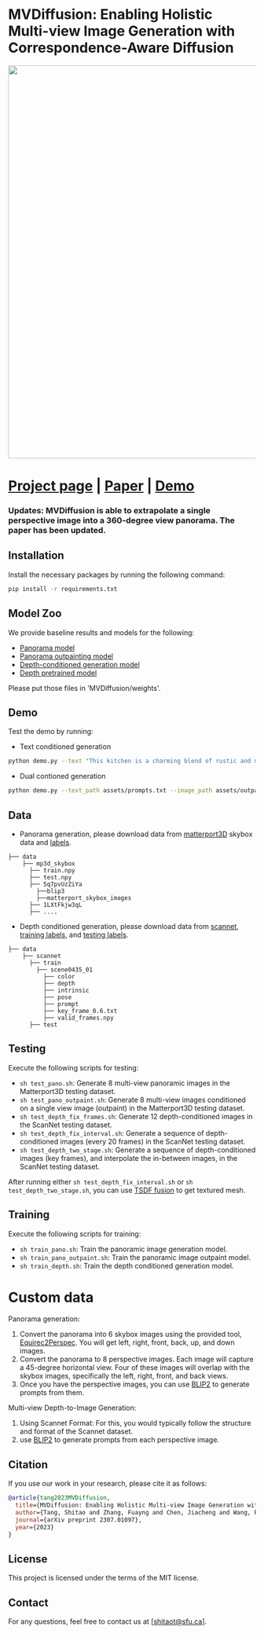 # MVDiffusion: Enabling Holistic Multi-view Image Generation with Correspondence-Aware Diffusion

<div align="center">
  <img width="800" src="assets/teaser.gif">
</div>

# [Project page](https://mvdiffusion.github.io/) |  [Paper](https://arxiv.org/abs/2307.01097) | [Demo](https://huggingface.co/spaces/tangshitao/MVDiffusion)

### Updates: MVDiffusion is able to extrapolate a single perspective image into a 360-degree view panorama. The paper has been updated. 

## Installation

Install the necessary packages by running the following command:

```bash
pip install -r requirements.txt
```

## Model Zoo

We provide baseline results and models for the following:

- [Panorama model](https://www.dropbox.com/scl/fi/yx9e0lj4fwtm9xh2wlhhg/pano.ckpt?rlkey=kowqygw7vt64r3maijk8klfl0&dl=0)
- [Panorama outpainting model](https://www.dropbox.com/scl/fi/3mtj06qx6mxt4eme1oz2r/pano_outpaint.ckpt?rlkey=xat6cwt47lzfjawum05xa5ftq&dl=0)
- [Depth-conditioned generation model](https://www.dropbox.com/scl/fi/56hcmoj0tx7lza7s2m0jq/depth_gen.ckpt?rlkey=upcdbd4kxd9zwms78dssm3gh7&dl=0)
- [Depth pretrained model](https://www.dropbox.com/scl/fi/56hcmoj0tx7lza7s2m0jq/depth_gen.ckpt?rlkey=upcdbd4kxd9zwms78dssm3gh7&dl=0)

Please put those files in 'MVDiffusion/weights'.

## Demo

Test the demo by running:
- Text conditioned generation
```bash
python demo.py --text "This kitchen is a charming blend of rustic and modern, featuring a large reclaimed wood island with marble countertop, a sink surrounded by cabinets. To the left of the island, a stainless-steel refrigerator stands tall. To the right of the sink, built-in wooden cabinets painted in a muted."
```
- Dual contioned generation
```bash
python demo.py --text_path assets/prompts.txt --image_path assets/outpaint_example.png
```

## Data

- Panorama generation, please download data from [matterport3D](https://niessner.github.io/Matterport/) skybox data and [labels](https://www.dropbox.com/scl/fi/recc3utsvmkbgc2vjqxur/mp3d_skybox.tar?rlkey=ywlz7zvyu25ovccacmc3iifwe&dl=0).
```
├── data
    ├── mp3d_skybox
      ├── train.npy
      ├── test.npy
      ├── 5q7pvUzZiYa
        ├──blip3
        ├──matterport_skybox_images
      ├── 1LXtFkjw3qL
      ├── ....
```
- Depth conditioned generation, please download data from [scannet](http://www.scan-net.org/), [training labels](https://www.dropbox.com/scl/fi/lwgcnrxfaiwic3kuqrwh4/scannet_train.tar?rlkey=dom83ygwvnjkyuog3y8wue30j&dl=0), and [testing labels](https://www.dropbox.com/scl/fi/lzh6vrj4ck37t7efymxar/scannet_test.tar?rlkey=cr1k0d06941qusgan6t6ks863&dl=0).
```
├── data
    ├── scannet
      ├── train
        ├── scene0435_01
          ├── color
          ├── depth
          ├── intrinsic
          ├── pose
          ├── prompt
          ├── key_frame_0.6.txt
          ├── valid_frames.npy
      ├── test
```

## Testing

Execute the following scripts for testing:

- ```sh test_pano.sh```: Generate 8 multi-view panoramic images in the Matterport3D testing dataset.
- ```sh test_pano_outpaint.sh```: Generate 8 multi-view images conditioned on a single view image (outpaint) in the Matterport3D testing dataset.
- ```sh test_depth_fix_frames.sh```: Generate 12 depth-conditioned images in the ScanNet testing dataset.
- ```sh test_depth_fix_interval.sh```: Generate a sequence of depth-conditioned images (every 20 frames) in the ScanNet testing dataset.
- ```sh test_depth_two_stage.sh```: Generate a sequence of depth-conditioned images (key frames), and interpolate the in-between images, in the ScanNet testing dataset.

After running either ```sh test_depth_fix_interval.sh``` or ```sh test_depth_two_stage.sh```, you can use [TSDF fusion](https://github.com/andyzeng/tsdf-fusion-python) to get textured mesh.

## Training

Execute the following scripts for training:

- ```sh train_pano.sh```: Train the panoramic image generation model.
- ```sh train_pano_outpaint.sh```: Train the panoramic image outpaint model.
- ```sh train_depth.sh```: Train the depth conditioned generation model.

# Custom data
Panorama generation: 

1. Convert the panorama into 6 skybox images using the provided tool, [Equirec2Perspec](https://github.com/fuenwang/Equirec2Perspec). You will get left, right, front, back, up, and down images. 
2. Convert the panorama to 8 perspective images. Each image will capture a 45-degree horizontal view. Four of these images will overlap with the skybox images, specifically the left, right, front, and back views. 
3. Once you have the perspective images, you can use [BLIP2](https://github.com/salesforce/LAVIS) to generate prompts from them.

Multi-view Depth-to-Image Generation: 

1. Using Scannet Format: For this, you would typically follow the structure and format of the Scannet dataset.
2. use [BLIP2](https://github.com/salesforce/LAVIS) to generate prompts from each perspective image.


## Citation

If you use our work in your research, please cite it as follows:

```bibtex
@article{tang2023MVDiffusion,
  title={MVDiffusion: Enabling Holistic Multi-view Image Generation with Correspondence-Aware Diffusion},
  author={Tang, Shitao and Zhang, Fuayng and Chen, Jiacheng and Wang, Peng and Yasutaka, Furukawa},
  journal={arXiv preprint 2307.01097},
  year={2023}
}
```

## License

This project is licensed under the terms of the MIT license.

## Contact

For any questions, feel free to contact us at [shitaot@sfu.ca].
